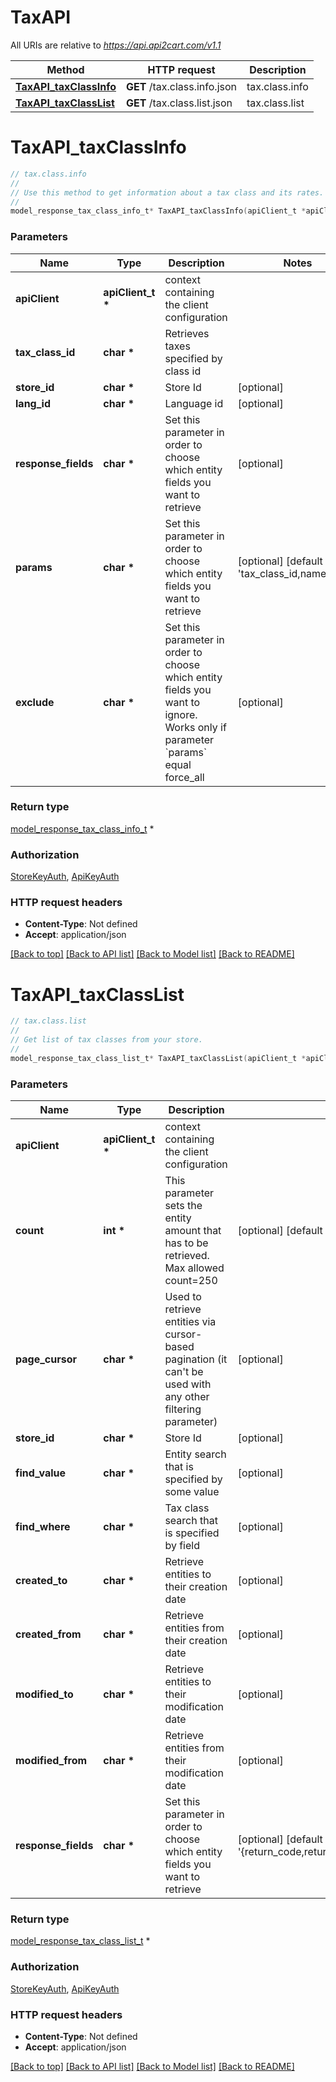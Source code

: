 # TaxAPI

All URIs are relative to *https://api.api2cart.com/v1.1*

Method | HTTP request | Description
------------- | ------------- | -------------
[**TaxAPI_taxClassInfo**](TaxAPI.md#TaxAPI_taxClassInfo) | **GET** /tax.class.info.json | tax.class.info
[**TaxAPI_taxClassList**](TaxAPI.md#TaxAPI_taxClassList) | **GET** /tax.class.list.json | tax.class.list


# **TaxAPI_taxClassInfo**
```c
// tax.class.info
//
// Use this method to get information about a tax class and its rates. It allows you to calculate the tax percentage for a specific customer's address. This information contains relatively static data that rarely changes, so API2Cart may cache certain data to reduce the load on the store and speed up request execution. We also recommend that you cache the response of this method on your side to save requests. If you need to clear the cache for a specific store, use the cart.validate method.
//
model_response_tax_class_info_t* TaxAPI_taxClassInfo(apiClient_t *apiClient, char *tax_class_id, char *store_id, char *lang_id, char *response_fields, char *params, char *exclude);
```

### Parameters
Name | Type | Description  | Notes
------------- | ------------- | ------------- | -------------
**apiClient** | **apiClient_t \*** | context containing the client configuration |
**tax_class_id** | **char \*** | Retrieves taxes specified by class id | 
**store_id** | **char \*** | Store Id | [optional] 
**lang_id** | **char \*** | Language id | [optional] 
**response_fields** | **char \*** | Set this parameter in order to choose which entity fields you want to retrieve | [optional] 
**params** | **char \*** | Set this parameter in order to choose which entity fields you want to retrieve | [optional] [default to &#39;tax_class_id,name,avail&#39;]
**exclude** | **char \*** | Set this parameter in order to choose which entity fields you want to ignore. Works only if parameter &#x60;params&#x60; equal force_all | [optional] 

### Return type

[model_response_tax_class_info_t](model_response_tax_class_info.md) *


### Authorization

[StoreKeyAuth](../README.md#StoreKeyAuth), [ApiKeyAuth](../README.md#ApiKeyAuth)

### HTTP request headers

 - **Content-Type**: Not defined
 - **Accept**: application/json

[[Back to top]](#) [[Back to API list]](../README.md#documentation-for-api-endpoints) [[Back to Model list]](../README.md#documentation-for-models) [[Back to README]](../README.md)

# **TaxAPI_taxClassList**
```c
// tax.class.list
//
// Get list of tax classes from your store.
//
model_response_tax_class_list_t* TaxAPI_taxClassList(apiClient_t *apiClient, int *count, char *page_cursor, char *store_id, char *find_value, char *find_where, char *created_to, char *created_from, char *modified_to, char *modified_from, char *response_fields);
```

### Parameters
Name | Type | Description  | Notes
------------- | ------------- | ------------- | -------------
**apiClient** | **apiClient_t \*** | context containing the client configuration |
**count** | **int \*** | This parameter sets the entity amount that has to be retrieved. Max allowed count&#x3D;250 | [optional] [default to 10]
**page_cursor** | **char \*** | Used to retrieve entities via cursor-based pagination (it can&#39;t be used with any other filtering parameter) | [optional] 
**store_id** | **char \*** | Store Id | [optional] 
**find_value** | **char \*** | Entity search that is specified by some value | [optional] 
**find_where** | **char \*** | Tax class search that is specified by field | [optional] 
**created_to** | **char \*** | Retrieve entities to their creation date | [optional] 
**created_from** | **char \*** | Retrieve entities from their creation date | [optional] 
**modified_to** | **char \*** | Retrieve entities to their modification date | [optional] 
**modified_from** | **char \*** | Retrieve entities from their modification date | [optional] 
**response_fields** | **char \*** | Set this parameter in order to choose which entity fields you want to retrieve | [optional] [default to &#39;{return_code,return_message,pagination,result}&#39;]

### Return type

[model_response_tax_class_list_t](model_response_tax_class_list.md) *


### Authorization

[StoreKeyAuth](../README.md#StoreKeyAuth), [ApiKeyAuth](../README.md#ApiKeyAuth)

### HTTP request headers

 - **Content-Type**: Not defined
 - **Accept**: application/json

[[Back to top]](#) [[Back to API list]](../README.md#documentation-for-api-endpoints) [[Back to Model list]](../README.md#documentation-for-models) [[Back to README]](../README.md)

